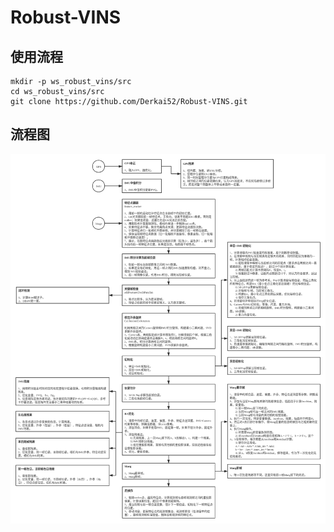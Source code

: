 # Robust-VINS

## 使用流程
```shell
mkdir -p ws_robust_vins/src
cd ws_robust_vins/src
git clone https://github.com/Derkai52/Robust-VINS.git
```

## 流程图
![Image](./vins流程.png)

